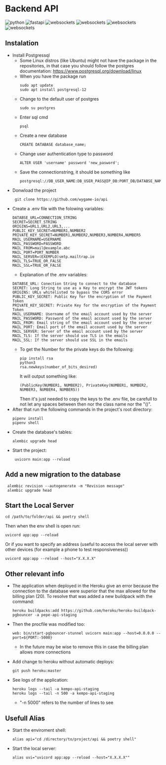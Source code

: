 # Backend API

  <img src="https://shields.io/badge/python-^3.10-3776AB?logo=python&style=for-the-badge&logoColor=white" alt="python">
  <img src="https://shields.io/badge/fastapi-^0.103.2-009688?logo=fastapi&style=for-the-badge&logoColor=white" alt="fastapi">
  <img src="https://shields.io/badge/sqlachemy-^2.0.10-D71F00?logo=websockets&style=for-the-badge&logoColor=white" alt="websockets">
  <img src="https://shields.io/badge/postgresql-14.0-4169E1?logo=postgresql&style=for-the-badge&logoColor=white" alt="websockets">
  <img src="https://shields.io/badge/alembic-^1.7.4-2D9FD9?logo=postgresql&style=for-the-badge&logoColor=white" alt="websockets">
  <img src="https://shields.io/badge/pydantic-2.0.0-E92063?logo=pydantic&style=for-the-badge&logoColor=white" alt="websockets">

## Instalation

- Install Postgressql
  - Some Linux distros (like Ubuntu) might not have the package in the repositories, in that case you should follow the postgres documentation:
    https://www.postgresql.org/download/linux
  - When you have the package run
    ```commandline
    sudo apt update
    sudo apt install postgresql-12
    ```
  - Change to the default user of postgres
    ```commandline
    sudo su postgres
    ```
  - Enter sql cmd
    ```commandline
    psql
    ```
  - Create a new database
    ```commandline
    CREATE DATABASE database_name;
    ```
  - Change user authentication type to password
    ```commandline
    ALTER USER 'username' password 'new_pasword';
    ```
  - Save the connectionstring, it should be something like
    ```commandline
    postgresql://DB_USER_NAME:DB_USER_PASS@IP_DB:PORT_DB/DATABSE_NAME
    ```
- Donwload the project
  ```commandline
   git clone https://github.com/wygame-io/api
  ```
- Create a .env file with the folowing variables:
  ```env
  DATABSE_URL=CONNECTION_STRING
  SECRET=SECRET_STRING
  ORIGINS=URL1,URL2,URL3,...
  PUBLIC_KEY_SECRET=NUMBER1,NUMBER2
  PRIVATE_KEY_SECRET=NUMBER1,NUMBER2,NUMBER3,NUMBER4,NUMBER5
  MAIL_USERNAME=USERNAME
  MAIL_PASSWORD=PASSWORD
  MAIL_FROM=mail@example.abc
  MAIL_PORT=PORT_NUMBER
  MAIL_SERVER=(EXEMPLO)smtp.mailtrap.io
  MAIL_TLS=TRUE_OR_FALSE
  MAIL_SSL=TRUE_OR_FALSE
  ```
  - Explanation of the .env variables:
  ```
  DATABSE_URL: Conection String to connect to the database
  SECRET: Long String to use as a Key to encrypt the JWT tokens
  ORIGINS: URLs whitelisted to bypass the CORS error
  PUBLIC_KEY_SECRET: Public Key for the encryption of the Payment Token
  PRIVATE_KEY_SECRET: Private Key for the encryption of the Payment Token
  MAIL_USERNAME: Username of the email account used by the server
  MAIL_PASSWORD: Password of the email account used by the server
  MAIL_FROM: Email string of the email account used by the server
  MAIL_PORT: Email port of the email account used by the server
  MAIL_SERVER: Server of the email account used by the server
  MAIL_TLS: If the server should use TLS in the emails
  MAIL_SSL: If the server should use SSL in the emails
  ```
  - To get the Number for the private keys do the following:
    ```commandline
    pip install rsa
    python3
    rsa.newkeys(number_of_bits_desired)
    ```
    It will output something like:
    ```commandline
    (PublicKey(NUMBER1, NUMBER2), PrivateKey(NUMBER1, NUMBER2, NUMBER3, NUMBER4, NUMBER5))
    ```
    Then it's just needed to copy the keys to the .env file, be carefull to not let any spaces between then nor the class name nor the "()".
- After that run the following commands in the project's root directory:
  ```commandline
  pipenv install
  pipenv shell
  ```
- Create the database's tables:
  ```commandline
  alembic upgrade head
  ```
- Start the project:
  ```commandline
   uvicorn main:app --reload
  ```

## Add a new migration to the database

```commandline
 alembic revision --autogenerate -m "Revision message"
 alembic upgrade head
```

## Start the Local Server

```commandline
cd /path/to/folder/api && poetry shell
```

Then when the env shell is open run:

```commandline
uvicord app:app --reload
```

Or if you want to specify an address (useful to access the local server with other devices (for example a phone to test responsiveness))

```commandline
uvicord app:app --reload --host="X.X.X.X"
```

## Other relevant info

- The application when deployed in the Heroku give an error because the connection to the database were superior that the max allowed for the billing plan (20). To resolve that was added a new buildpack with the command:
  ```commandline
  heroku buildpacks:add https://github.com/heroku/heroku-buildpack-pgbouncer -a pepe-api-staging
  ```
- Then the procfile was modified too:

  ```commandline
  web: bin/start-pgbouncer-stunnel uvicorn main:app --host=0.0.0.0 --port=${PORT:-5000}
  ```

  - In the future may be wise to remove this in case the billing plan allows more connections

- Add change to heroku without automatic deploys:

  ```commandline
  git push heroku:master
  ```

- See logs of the application:
  ```commandline
  heroku logs --tail -a kempo-api-staging
  heroku logs --tail -n 500 -a kempo-api-staging
  ```
  - "-n 5000" refers to the number of lines to see

## Usefull Alias

- Start the enviroment shell:
  ```commandline
  alias api="cd /directory/to/project/api && poetry shell"
  ```
- Start the local server:
  ```commandline
  alias uvi="uvicord app:app --reload --host="X.X.X.X""
  ```
